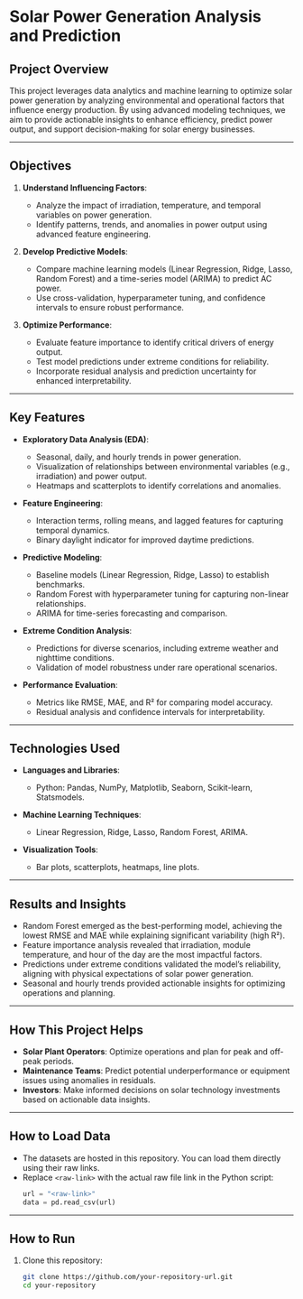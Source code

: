 # Solar Power Generation Analysis and Prediction

## **Project Overview**
This project leverages data analytics and machine learning to optimize solar power generation by analyzing environmental and operational factors that influence energy production. By using advanced modeling techniques, we aim to provide actionable insights to enhance efficiency, predict power output, and support decision-making for solar energy businesses.

---

## **Objectives**
1. **Understand Influencing Factors**:
   - Analyze the impact of irradiation, temperature, and temporal variables on power generation.
   - Identify patterns, trends, and anomalies in power output using advanced feature engineering.

2. **Develop Predictive Models**:
   - Compare machine learning models (Linear Regression, Ridge, Lasso, Random Forest) and a time-series model (ARIMA) to predict AC power.
   - Use cross-validation, hyperparameter tuning, and confidence intervals to ensure robust performance.

3. **Optimize Performance**:
   - Evaluate feature importance to identify critical drivers of energy output.
   - Test model predictions under extreme conditions for reliability.
   - Incorporate residual analysis and prediction uncertainty for enhanced interpretability.

---

## **Key Features**
- **Exploratory Data Analysis (EDA)**:
  - Seasonal, daily, and hourly trends in power generation.
  - Visualization of relationships between environmental variables (e.g., irradiation) and power output.
  - Heatmaps and scatterplots to identify correlations and anomalies.

- **Feature Engineering**:
  - Interaction terms, rolling means, and lagged features for capturing temporal dynamics.
  - Binary daylight indicator for improved daytime predictions.

- **Predictive Modeling**:
  - Baseline models (Linear Regression, Ridge, Lasso) to establish benchmarks.
  - Random Forest with hyperparameter tuning for capturing non-linear relationships.
  - ARIMA for time-series forecasting and comparison.

- **Extreme Condition Analysis**:
  - Predictions for diverse scenarios, including extreme weather and nighttime conditions.
  - Validation of model robustness under rare operational scenarios.

- **Performance Evaluation**:
  - Metrics like RMSE, MAE, and R² for comparing model accuracy.
  - Residual analysis and confidence intervals for interpretability.

---

## **Technologies Used**
- **Languages and Libraries**:
  - Python: Pandas, NumPy, Matplotlib, Seaborn, Scikit-learn, Statsmodels.
  
- **Machine Learning Techniques**:
  - Linear Regression, Ridge, Lasso, Random Forest, ARIMA.
  
- **Visualization Tools**:
  - Bar plots, scatterplots, heatmaps, line plots.

---

## **Results and Insights**
- Random Forest emerged as the best-performing model, achieving the lowest RMSE and MAE while explaining significant variability (high R²).
- Feature importance analysis revealed that irradiation, module temperature, and hour of the day are the most impactful factors.
- Predictions under extreme conditions validated the model’s reliability, aligning with physical expectations of solar power generation.
- Seasonal and hourly trends provided actionable insights for optimizing operations and planning.

---

## **How This Project Helps**
- **Solar Plant Operators**: Optimize operations and plan for peak and off-peak periods.
- **Maintenance Teams**: Predict potential underperformance or equipment issues using anomalies in residuals.
- **Investors**: Make informed decisions on solar technology investments based on actionable data insights.

---

## **How to Load Data**
- The datasets are hosted in this repository. You can load them directly using their raw links.
- Replace `<raw-link>` with the actual raw file link in the Python script:
  ```python
  url = "<raw-link>"
  data = pd.read_csv(url)

---

## **How to Run**
1. Clone this repository:
   ```bash
   git clone https://github.com/your-repository-url.git
   cd your-repository
